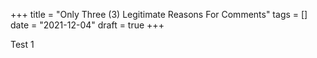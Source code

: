 +++
title = "Only Three (3) Legitimate Reasons For Comments"
tags = []
date = "2021-12-04"
draft = true
+++

Test 1
